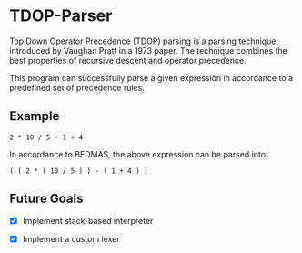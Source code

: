 # TDOP-Parser

Top Down Operator Precedence (TDOP) parsing is a parsing technique introduced by Vaughan Pratt in a 1973 paper. 
The technique combines the best properties of recursive descent and operator precedence.

This program can successfully parse a given expression in accordance to a predefined set of precedence rules.

## Example
```
2 * 10 / 5 - 1 + 4
```
In accordance to BEDMAS, the above expression can be parsed into:
```
( ( 2 * ( 10 / 5 ) ) - ( 1 + 4 ) )
```

## Future Goals
- [x] Implement stack-based interpreter
- [x] Implement a custom lexer


